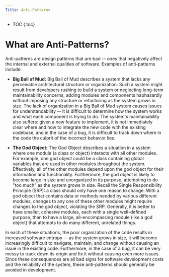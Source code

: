 ```yaml
---
Title: Anti-Patterns
---
```


* TOC
{:toc}

# What are Anti-Patterns?

Anti-patterns are design patterns that are bad -- ones that negatively affect the internal and external qualities of software. Examples of anti-patterns include:

* **Big Ball of Mud:** Big Ball of Mud describes a system that lacks any perceivable architectural structure or organization. Such a system might result from developers rushing to build a system or neglecting long-term maintainability concerns, adding modules and components haphazardly without imposing any structure or refactoring as the system grows in size. The lack of organization in a Big Ball of Mud system causes issues for understandability -- it is difficult to determine how the system works and what each component is trying to do. The system's maintainability also suffers: given a new feature to implement, it is not immediately clear where and how to integrate the new code with the existing codebase, and in the case of a bug, it is difficult to track down where in the code the culprit of the incorrect behavior lies.

* **The God Object:** The God Object describes a situation in a system where one module (a class or object) interacts with all other modules. For example, one god object could be a class containing global variables that are used in other modules throughout the system. Effectively, all of the other modules depend upon the god object for their information and functionality. Furthermore, the god object is likely to become large in size and unorganized in its purpose, attempting to do "too much" as the system grows in size. Recall the Single Responsibility Principle (SRP): a class should only have one reason to change. With a god object that contains data or methods needed by various different modules, changes to any one of these other modules might require changes to the god object, violating the SRP. Generally, it is better to have smaller, cohesive modules, each with a single well-defined purpose, than to have a large, all-encompassing module (like a god object) that attempts to do many different, unrelated things.

In each of these situations, the poor organization of the code results in increased software entropy -- as the system grows in size, it will become increasingly difficult to navigate, maintain, and change without causing an issue in the existing code. Furthermore, in the case of a bug, it can be very messy to track down its origin and fix it without causing even more issues. Since these consequences are all bad signs for software development costs and the reliability of the system, these anti-patterns should generally be avoided in development.
